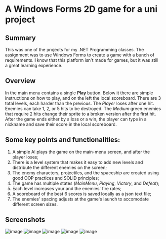 # A Windows Forms 2D game for a uni project

## **Summary**
This was one of the projects for my .NET Programming classes. The assignment was to use Windows Forms to create a game with a bunch of requirements. I know that this platform isn't made for games, but it was still a great learning experience. 

## **Overview**
In the main menu contains a single **Play** button. Below it there are simple instructions on how to play, and on the left the local scoreboard. There are 3 total levels, each harder than the previous. The *Player* loses after one hit. Enemies can take 1, 2, or 5 hits to be destroyed. The *Medium* green enemies that require 2 hits change their sprite to a broken version after the first hit. After the game ends either by a loss or a win, the player can type in a nickname and save their score in the local scoreboard.

## **Some key points and functionalities:**

1. A simple AI plays the game on the main-menu screen, and after the player loses;
2. There is a level system that makes it easy to add new levels and distribute the different enemies on the screen;
3. The enemy characters, projectiles, and the spaceship are created using good OOP practices and SOLID principles;
4. The game has multiple states (*MainMenu*, *Playing*, *Victory*, and *Defeat*);
5. Each level increases your and the enemies' fire rates;
6. A scoreboard of the best 6 scores is saved locally as a json text file;
7. The enemies' spacing adjusts at the game's launch to accomodate different screen sizes.

## **Screenshots**
![image](https://github.com/4veti/SpaceTrespassers/assets/37193765/7e715519-9b7a-48d7-a641-3b8f62340c5a)
![image](https://github.com/4veti/SpaceTrespassers/assets/37193765/55dc5a50-89b7-42ce-8941-9db680159baf)
![image](https://github.com/4veti/SpaceTrespassers/assets/37193765/ecc5e9ab-001e-4950-b652-3a850b74e426)
![image](https://github.com/4veti/SpaceTrespassers/assets/37193765/b580adf2-b934-4240-ba04-db57c52ae9d5)
![image](https://github.com/4veti/SpaceTrespassers/assets/37193765/ac5f3af3-9ba1-4f85-b624-0255c34e0b93)
